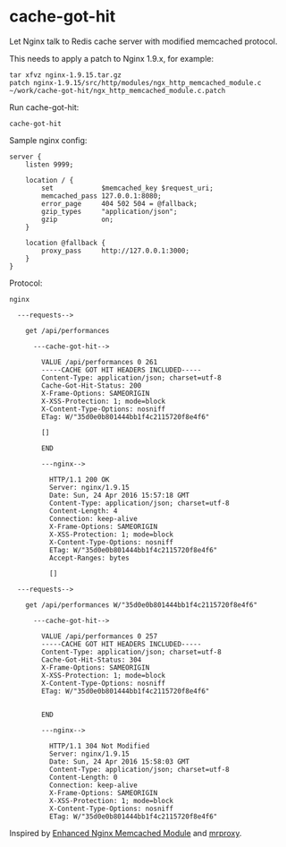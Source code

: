 cache-got-hit
=============

Let Nginx talk to Redis cache server with modified memcached protocol.

This needs to apply a patch to Nginx 1.9.x, for example:

```
tar xfvz nginx-1.9.15.tar.gz
patch nginx-1.9.15/src/http/modules/ngx_http_memcached_module.c ~/work/cache-got-hit/ngx_http_memcached_module.c.patch
```

Run cache-got-hit:

```
cache-got-hit
```

Sample nginx config:

```nginx
server {
	listen 9999;

	location / {
		set            $memcached_key $request_uri;
		memcached_pass 127.0.0.1:8080;
		error_page     404 502 504 = @fallback;
		gzip_types     "application/json";
		gzip           on;
	}

	location @fallback {
		proxy_pass     http://127.0.0.1:3000;
	}
}
```

Protocol:

```
nginx

  ---requests-->

    get /api/performances

      ---cache-got-hit-->

        VALUE /api/performances 0 261
        -----CACHE GOT HIT HEADERS INCLUDED-----
        Content-Type: application/json; charset=utf-8
        Cache-Got-Hit-Status: 200
        X-Frame-Options: SAMEORIGIN
        X-XSS-Protection: 1; mode=block
        X-Content-Type-Options: nosniff
        ETag: W/"35d0e0b801444bb1f4c2115720f8e4f6"

        []

        END

        ---nginx-->

          HTTP/1.1 200 OK
          Server: nginx/1.9.15
          Date: Sun, 24 Apr 2016 15:57:18 GMT
          Content-Type: application/json; charset=utf-8
          Content-Length: 4
          Connection: keep-alive
          X-Frame-Options: SAMEORIGIN
          X-XSS-Protection: 1; mode=block
          X-Content-Type-Options: nosniff
          ETag: W/"35d0e0b801444bb1f4c2115720f8e4f6"
          Accept-Ranges: bytes

          []

  ---requests-->

    get /api/performances W/"35d0e0b801444bb1f4c2115720f8e4f6"

      ---cache-got-hit-->

        VALUE /api/performances 0 257
        -----CACHE GOT HIT HEADERS INCLUDED-----
        Content-Type: application/json; charset=utf-8
        Cache-Got-Hit-Status: 304
        X-Frame-Options: SAMEORIGIN
        X-XSS-Protection: 1; mode=block
        X-Content-Type-Options: nosniff
        ETag: W/"35d0e0b801444bb1f4c2115720f8e4f6"


        END

        ---nginx-->

          HTTP/1.1 304 Not Modified
          Server: nginx/1.9.15
          Date: Sun, 24 Apr 2016 15:58:03 GMT
          Content-Type: application/json; charset=utf-8
          Content-Length: 0
          Connection: keep-alive
          X-Frame-Options: SAMEORIGIN
          X-XSS-Protection: 1; mode=block
          X-Content-Type-Options: nosniff
          ETag: W/"35d0e0b801444bb1f4c2115720f8e4f6"

```

Inspired by
[Enhanced Nginx Memcached Module](https://github.com/bpaquet/ngx_http_enhanced_memcached_module)
and
[mrproxy](https://github.com/zobo/mrproxy).
